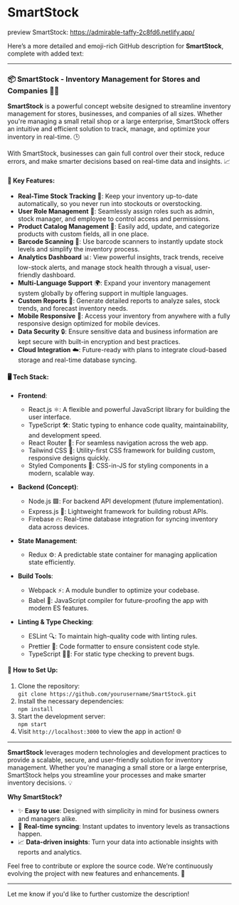 # SmartStock
preview SmartStock: https://admirable-taffy-2c8fd6.netlify.app/


Here’s a more detailed and emoji-rich GitHub description for **SmartStock**, complete with added text:

---

### 📦 **SmartStock** - Inventory Management for Stores and Companies 🏪💼

**SmartStock** is a powerful concept website designed to streamline inventory management for stores, businesses, and companies of all sizes. Whether you're managing a small retail shop or a large enterprise, SmartStock offers an intuitive and efficient solution to track, manage, and optimize your inventory in real-time. 🕒

With SmartStock, businesses can gain full control over their stock, reduce errors, and make smarter decisions based on real-time data and insights. 📈

#### 🌟 **Key Features**:
- **Real-Time Stock Tracking** 🔄: Keep your inventory up-to-date automatically, so you never run into stockouts or overstocking. 
- **User Role Management** 👥: Seamlessly assign roles such as admin, stock manager, and employee to control access and permissions.
- **Product Catalog Management** 🛒: Easily add, update, and categorize products with custom fields, all in one place.
- **Barcode Scanning** 📲: Use barcode scanners to instantly update stock levels and simplify the inventory process.
- **Analytics Dashboard** 📊: View powerful insights, track trends, receive low-stock alerts, and manage stock health through a visual, user-friendly dashboard.
- **Multi-Language Support** 🌍: Expand your inventory management system globally by offering support in multiple languages.
- **Custom Reports** 📑: Generate detailed reports to analyze sales, stock trends, and forecast inventory needs.
- **Mobile Responsive** 📱: Access your inventory from anywhere with a fully responsive design optimized for mobile devices.
- **Data Security** 🔒: Ensure sensitive data and business information are kept secure with built-in encryption and best practices.
- **Cloud Integration** ☁️: Future-ready with plans to integrate cloud-based storage and real-time database syncing.

#### 🖥️ **Tech Stack**:
- **Frontend**:
  - React.js ⚛️: A flexible and powerful JavaScript library for building the user interface.
  - TypeScript 🛠️: Static typing to enhance code quality, maintainability, and development speed.
  - React Router 🔗: For seamless navigation across the web app.
  - Tailwind CSS 🎨: Utility-first CSS framework for building custom, responsive designs quickly.
  - Styled Components 💅: CSS-in-JS for styling components in a modern, scalable way.
  
- **Backend (Concept)**:
  - Node.js 🟩: For backend API development (future implementation).
  - Express.js 🚀: Lightweight framework for building robust APIs.
  - Firebase 🔥: Real-time database integration for syncing inventory data across devices.
  
- **State Management**:
  - Redux ⚙️: A predictable state container for managing application state efficiently.

- **Build Tools**:
  - Webpack ⚡: A module bundler to optimize your codebase.
  - Babel 🔄: JavaScript compiler for future-proofing the app with modern ES features.
  
- **Linting & Type Checking**:
  - ESLint 🔍: To maintain high-quality code with linting rules.
  - Prettier 📏: Code formatter to ensure consistent code style.
  - TypeScript 🧑‍💻: For static type checking to prevent bugs.

#### 🚀 **How to Set Up**:
1. Clone the repository:  
   `git clone https://github.com/yourusername/SmartStock.git`  
2. Install the necessary dependencies:  
   `npm install`  
3. Start the development server:  
   `npm start`  
4. Visit `http://localhost:3000` to view the app in action! 🌐

---

**SmartStock** leverages modern technologies and development practices to provide a scalable, secure, and user-friendly solution for inventory management. Whether you're managing a small store or a large enterprise, SmartStock helps you streamline your processes and make smarter inventory decisions. 💡

**Why SmartStock?**  
- ✨ **Easy to use**: Designed with simplicity in mind for business owners and managers alike.
- 🔄 **Real-time syncing**: Instant updates to inventory levels as transactions happen.
- 📈 **Data-driven insights**: Turn your data into actionable insights with reports and analytics.

Feel free to contribute or explore the source code. We’re continuously evolving the project with new features and enhancements. 🚀

---

Let me know if you'd like to further customize the description!
